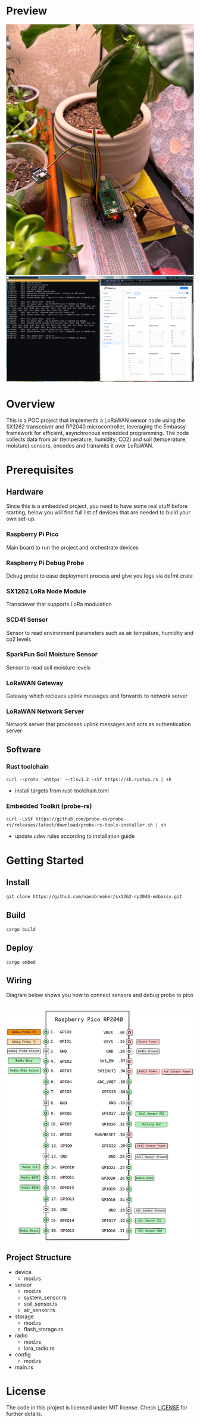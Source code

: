 # Preview

![preview_0](screenshot-0.png)
![preview_1](screenshot-1.png)

# Overview

This is a POC project that implements a LoRaWAN sensor node using the SX1262 transceiver and RP2040 microcontroller, leveraging the Embassy framework for efficient, asynchronous embedded programming.
The node collects data from air (temperature, humidity, CO2) and soil (temperature, moisture) sensors, encodes and transmits it over LoRaWAN.

# Prerequisites

## Hardware

Since this is a embedded project, you need to have some real stuff before starting,
below you will find full list of devices that are needed to build your own set-up.

### Raspberry Pi Pico
Main board to run the project and orchestrate devices

### Raspberry Pi Debug Probe
Debug probe to ease deployment process and give you logs via defmt crate

### SX1262 LoRa Node Module
Transciever that supports LoRa modulation

### SCD41 Sensor
Sensor to read environment parameters such as air tempature, humidity and co2 levels

### SparkFun Soil Moisture Sensor
Sensor to read soil moisture levels

### LoRaWAN Gateway
Gateway which recieves uplink messages and forwards to network server

### LoRaWAN Network Server
Network server that processes uplink messages and acts as authentication server

## Software

### Rust toolchain
```shell
curl --proto '=https' --tlsv1.2 -sSf https://sh.rustup.rs | sh
```
* install targets from rust-toolchain.toml

### Embedded Toolkit (probe-rs)
```shell
curl -LsSf https://github.com/probe-rs/probe-rs/releases/latest/download/probe-rs-tools-installer.sh | sh
```
* update udev rules according to installation guide

# Getting Started

## Install
  ```shell
  git clone https://github.com/nanobreaker/sx1262-rp2040-embassy.git
  ```

## Build
  ```shell
  cargo build
  ```

## Deploy
  ```shell
  cargo embed
  ```

## Wiring

Diagram below shows you how to connect sensors and debug probe to pico

<div style="margin-top: 2rem" align="center">
    <picture>
      <source media="(prefers-color-scheme: dark)" srcset="wiring-dark.png">
      <img alt="demo" src="wiring-light.png">
    </picture>
</div>

## Project Structure

- device
  - mod.rs
- sensor
  - mod.rs
  - system_sensor.rs
  - soil_sensor.rs
  - air_sensor.rs
- storage
  - mod.rs
  - flash_storage.rs
- radio
  - mod.rs
  - lora_radio.rs
- config
  - mod.rs
- main.rs

# License

The code in this project is licensed under MIT license. Check [LICENSE](LICENSE.md) for further
details.

